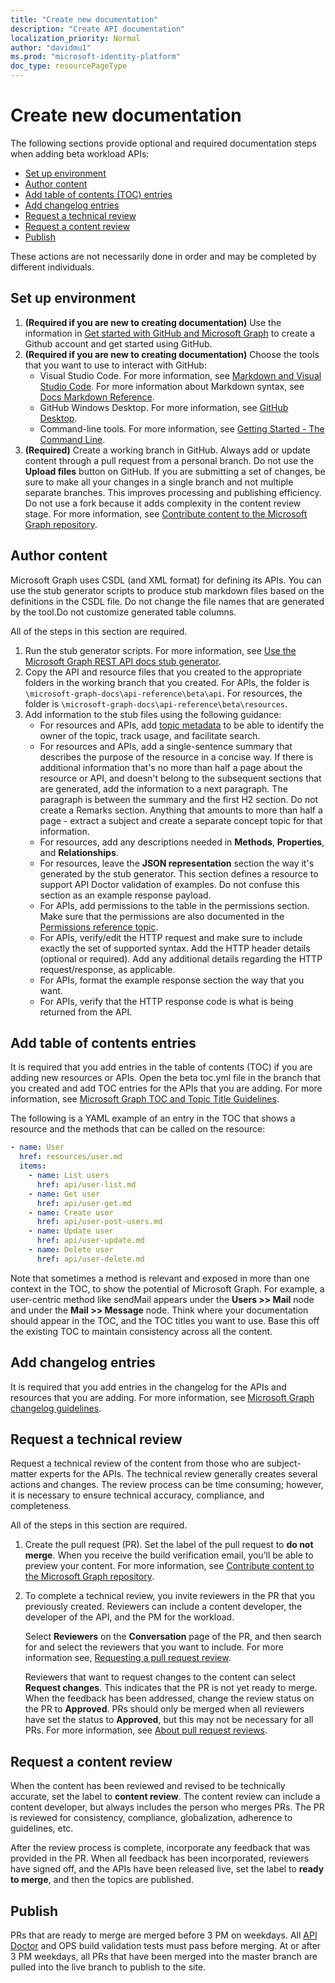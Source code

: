 ```yaml
---
title: "Create new documentation"
description: "Create API documentation"
localization_priority: Normal
author: "davidmu1"
ms.prod: "microsoft-identity-platform"
doc_type: resourcePageType
---
```


# Create new documentation 

The following sections provide optional and required documentation steps when adding beta workload APIs:

- [Set up environment](#set-up-environment)
- [Author content](#author-content)
- [Add table of contents (TOC) entries](#add-table-of-contents-entries)
- [Add changelog entries](#add-changelog-entries)
- [Request a technical review](#request-a-technical-review)
- [Request a content review](#request-a-content-review)
- [Publish](#publish)

These actions are not necessarily done in order and may be completed by different individuals.

## Set up environment

1. **(Required if you are new to creating documentation)** Use the information in [Get started with GitHub and Microsoft Graph](https://msgo.azurewebsites.net/add/document/manage-content/get-started-with-github.html) to create a Github account and get started using GitHub.
2. **(Required if you are new to creating documentation)** Choose the tools that you want to use to interact with GitHub:
    - Visual Studio Code. For more information, see [Markdown and Visual Studio Code](https://code.visualstudio.com/Docs/languages/markdown). For more information about Markdown syntax, see [Docs Markdown Reference](https://review.docs.microsoft.com/help/contribute/markdown-reference?branch=master).
    - GitHub Windows Desktop. For more information, see [GitHub Desktop](https://desktop.github.com/).
    - Command-line tools. For more information, see [Getting Started - The Command Line](https://git-scm.com/book/en/v2/Getting-Started-The-Command-Line).
3. **(Required)** Create a working branch in GitHub. Always add or update content through a pull request from a personal branch. Do not use the **Upload files** button on GitHub. If you are submitting a set of changes, be sure to make all your changes in a single branch and not multiple separate branches. This improves processing and publishing efficiency. Do not use a fork because it adds complexity in the content review stage. For more information, see [Contribute content to the Microsoft Graph repository](graph-manage-docs.md).

## Author content

Microsoft Graph uses CSDL (and XML format) for defining its APIs. You can use the stub generator scripts to produce stub markdown files based on the definitions in the CSDL file. Do not change the file names that are generated by the tool.Do not customize generated table columns.

All of the steps in this section are required.

1. Run the stub generator scripts. For more information, see [Use the Microsoft Graph REST API docs stub generator](graph-stub-generator.md).
2. Copy the API and resource files that you created to the appropriate folders in the working branch that you created. For APIs, the folder is `\microsoft-graph-docs\api-reference\beta\api`. For resources, the folder is `\microsoft-graph-docs\api-reference\beta\resources`.
3. Add information to the stub files using the following guidance:
    - For resources and APIs, add [topic metadata](https://msgo.azurewebsites.net/add/document/guidelines/metadata.html) to be able to identify the owner of the topic, track usage, and facilitate search.
    - For resources and APIs, add a single-sentence summary that describes the purpose of the resource in a concise way. If there is additional information that's no more than half a page about the resource or API, and doesn't belong to the subsequent sections that are generated, add the information to a next paragraph. The paragraph is between the summary and the first H2 section. Do not create a Remarks section. Anything that amounts to more than half a page - extract a subject and create a separate concept topic for that information.
    - For resources, add any descriptions needed in **Methods**, **Properties**, and **Relationships**.
    - For resources, leave the **JSON representation** section the way it's generated by the stub generator. This section defines a resource to support API Doctor validation of examples. Do not confuse this section as an example response payload.
    - For APIs, add permissions to the table in the permissions section. Make sure that the permissions are also documented in the [Permissions reference topic](https://docs.microsoft.com/graph/permissions-reference).
    - For APIs, verify/edit the HTTP request and make sure to include exactly the set of supported syntax. Add the HTTP header details (optional or required). Add any additional details regarding the HTTP request/response, as applicable.
    - For APIs, format the example response section the way that you want. 
    - For APIs, verify that the HTTP response code is what is being returned from the API.
    

## Add table of contents entries

It is required that you add entries in the table of contents (TOC) if you are adding new resources or APIs. Open the beta toc.yml file in the branch that you created and add TOC entries for the APIs that you are adding. For more information, see [Microsoft Graph TOC and Topic Title Guidelines](https://msgo.azurewebsites.net/add/document/guidelines/toc-and-topic-title.html). 

The following is a YAML example of an entry in the TOC that shows a resource and the methods that can be called on the resource:

```yaml
- name: User
  href: resources/user.md
  items:
    - name: List users
      href: api/user-list.md
    - name: Get user
      href: api/user-get.md
    - name: Create user
      href: api/user-post-users.md
    - name: Update user
      href: api/user-update.md
    - name: Delete user
      href: api/user-delete.md
```

Note that sometimes a method is relevant and exposed in more than one context in the TOC, to show the potential of Microsoft Graph. For example, a user-centric method like sendMail appears under the **Users >> Mail** node and under the **Mail >> Message** node.
Think where your documentation should appear in the TOC, and the TOC titles you want to use. Base this off the existing TOC to maintain consistency across all the content.

## Add changelog entries

It is required that you add entries in the changelog for the APIs and resources that you are adding. For more information, see [Microsoft Graph changelog guidelines](https://msgo.azurewebsites.net/add/document/guidelines/changelog.html).

## Request a technical review

Request a technical review of the content from those who are subject-matter experts for the APIs. The technical review generally creates several actions and changes. The review process can be time consuming; however, it is necessary to ensure technical accuracy, compliance, and completeness.

All of the steps in this section are required.

1. Create the pull request (PR). Set the label of the pull request to **do not merge**. When you receive the build verification email, you’ll be able to preview your content. For more information, see [Contribute content to the Microsoft Graph repository](graph-manage-docs.md).
2. To complete a technical review, you invite reviewers in the PR that you previously created. Reviewers can include a content developer, the developer of the API, and the PM for the workload. 

    Select **Reviewers** on the **Conversation** page of the PR, and then search for and select the reviewers that you want to include. For more information see, [Requesting a pull request review](https://help.github.com/en/github/collaborating-with-issues-and-pull-requests/requesting-a-pull-request-review).

    Reviewers that want to request changes to the content can select **Request changes**. This indicates that the PR is not yet ready to merge. When the feedback has been addressed, change the review status on the PR to **Approved**. PRs should only be merged when all reviewers have set the status to **Approved**, but this may not be necessary for all PRs. For more information, see [About pull request reviews](https://help.github.com/en/github/collaborating-with-issues-and-pull-requests/about-pull-request-reviews).

## Request a content review

When the content has been reviewed and revised to be technically accurate, set the label to **content review**. The content review can include a content developer, but always includes the person who merges PRs. The PR is reviewed for consistency, compliance, globalization, adherence to guidelines, etc. 

After the review process is complete, incorporate any feedback that was provided in the PR. When all feedback has been incorporated, reviewers have signed off, and the APIs have been released live, set the label to **ready to merge**, and then the topics are published.

## Publish

 PRs that are ready to merge are merged before 3 PM on weekdays. All [API Doctor](graph-api-doctor.md) and OPS build validation tests must pass before merging. At or after 3 PM weekdays, all PRs that have been merged into the master branch are pulled into the live branch to publish to the site.

